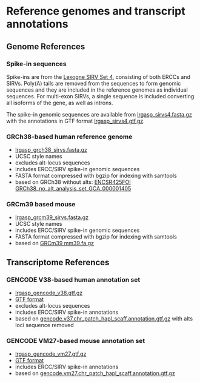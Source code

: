 # Reference genomes and transcript annotations

## Genome References

### Spike-in sequences

Spike-ins are from the [Lexogne SIRV Set 4](https://www.lexogen.com/wp-content/uploads/2020/07/SIRV_Set4_Sequences_200709a.zip),
consisting of both ERCCs and SIRVs.  Poly(A) tails are removed from the
sequences to form genomic sequences and they are included in the reference
genomes as individual sequences.  For multi-exon SIRVs, a single sequence is
included converting all isoforms of the gene, as well as introns.

The spike-in genomic sequences are available from [lrgasp_sirvs4.fasta.gz](syn2FIXME)
with the annotations in GTF format [lrgasp_sirvs4.gtf.gz](syn3FIXME).

### GRCh38-based human reference genome

* [lrgasp_grch38_sirvs.fasta.gz](synFIXME)
* UCSC style names
* excludes alt-locus sequences
* includes ERCC/SIRV spike-in genomic sequences
* FASTA format compressed with bgzip for indexing with samtools
* based on GRCh38 without alts: [ENCSR425FOI GRCh38_no_alt_analysis_set_GCA_000001405](https://www.encodeproject.org/files/GRCh38_no_alt_analysis_set_GCA_000001405.15/@@download/GRCh38_no_alt_analysis_set_GCA_000001405.15.fasta.gz)

### GRCm39 based mouse

* [lrgasp_grcm39_sirvs.fasta.gz](syn0FIXME)
* UCSC style names
* includes ERCC/SIRV spike-in genomic sequences
* FASTA format compressed with bgzip for indexing with samtools
* based on [GRCm39 mm39.fa.gz](https://hgdownload.soe.ucsc.edu/goldenPath/mm39/bigZips/mm39.fa.gz)

## Transcriptome References

### GENCODE V38-based human annotation set

* [lrgasp_gencode_v38.gtf.gz](syn0FIXME)
* [GTF format](https://uswest.ensembl.org/info/website/upload/gff.html)
* excludes alt-locus sequences
* includes ERCC/SIRV spike-in annotations
* based on [gencode.v37.chr_patch_hapl_scaff.annotation.gtf.gz](ftp://ftp.ebi.ac.uk/pub/databases/gencode/Gencode_human/release_37/gencode.v37.chr_patch_hapl_scaff.annotation.gtf.gz) with alts loci sequence removed

### GENCODE VM27-based mouse annotation set

* [lrgasp_gencode_vm27.gtf.gz](syn0FIXME)
* [GTF format](https://uswest.ensembl.org/info/website/upload/gff.html)
* includes ERCC/SIRV spike-in annotations
* based on [gencode.vm27.chr_patch_hapl_scaff.annotation.gtf.gz](ftp://ftp.ebi.ac.uk/pub/databases/gencode/Gencode_mouse/release_M26/gencode.vM27.chr_patch_hapl_scaff.annotation.gtf.gz)


